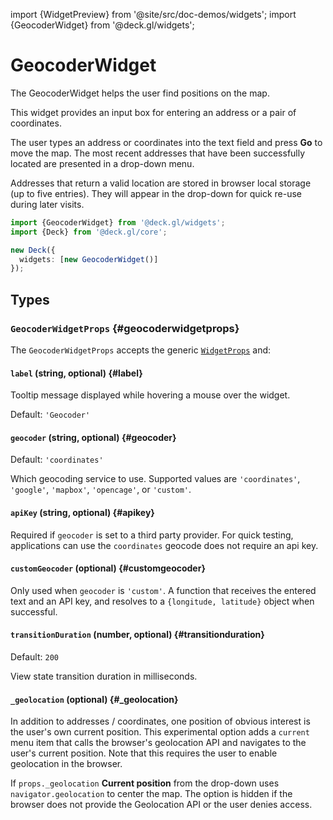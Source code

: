 import {WidgetPreview} from '@site/src/doc-demos/widgets';
import {GeocoderWidget} from '@deck.gl/widgets';

# GeocoderWidget

The GeocoderWidget helps the user find positions on the map.

This widget provides an input box for entering an address or a pair of coordinates.

The user types an address or coordinates into the text field and press **Go** to move the map.  The most recent addresses that have been successfully located are  presented in a drop-down menu. 

Addresses that return a valid location are stored in browser local storage (up to five entries). They will appear in the drop-down for quick re-use during later visits.

<WidgetPreview cls={GeocoderWidget}/>

```ts
import {GeocoderWidget} from '@deck.gl/widgets';
import {Deck} from '@deck.gl/core';

new Deck({
  widgets: [new GeocoderWidget()]
});
```

## Types

### `GeocoderWidgetProps` {#geocoderwidgetprops}

The `GeocoderWidgetProps` accepts the generic [`WidgetProps`](../core/widget.md#widgetprops) and:

#### `label` (string, optional) {#label}

Tooltip message displayed while hovering a mouse over the widget.

Default: `'Geocoder'`

#### `geocoder` (string, optional) {#geocoder}

Default: `'coordinates'`

Which geocoding service to use. Supported values are `'coordinates'`, `'google'`, `'mapbox'`, `'opencage'`, or `'custom'`.

#### `apiKey` (string, optional) {#apikey}

Required if `geocoder` is set to a third party provider. For quick testing, applications can use the  `coordinates` geocode does not require an api key.

#### `customGeocoder` (optional) {#customgeocoder}

Only used when `geocoder` is `'custom'`. A function that receives the entered text and an API key, and resolves to a `{longitude, latitude}` object when successful.

#### `transitionDuration` (number, optional) {#transitionduration}

Default: `200`

View state transition duration in milliseconds.

#### `_geolocation` (optional) {#_geolocation}

In addition to addresses / coordinates, one position of obvious interest is the user's own current position. This experimental option adds a `current` menu item that calls the browser's geolocation API and navigates to the user's current position. Note that this requires the user to enable geolocation in the browser.

If `props._geolocation` **Current position** from the drop-down uses `navigator.geolocation` to center the map. The option is hidden if the browser does not provide the Geolocation API or the user denies access.

